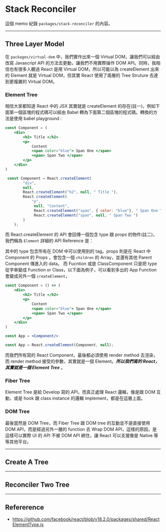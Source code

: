 # Stack Reconciler

這個 memo 紀錄 `packages/stack-reconciler` 的內容。

---
## Three Layer Model
在 `packages/virtual-dom` 中，我們實作出來一個 Virtual DOM，讓我們可以經由改寫 Javascript API 的方法去更動，讓我們不用實際操作 DOM API。同時，我相信也有很多人聽過 React 是用 Virtual DOM，所以可能以為 createElement 出來的 Element 就是 Virtual DOM，但其實 React 使用了兩層的 Tree Struture 去達到更複雜的 Virtual DOM。

### Element Tree
相信大家都知道 React 中的 JSX 其實就是 createElement 的存在(註一)，例如下面第一個區塊的程式碼可以經由 Babel 轉為下面第二個區塊的程式碼。轉換的方法是使用 babel playground :
```jsx
const Component = (
    <div>
        <h2> Title </h2>
        <p>
            Content
            <span color="blue"> Span One </span>
            <span> Span Two </span>
        </p>
    </div>
)
```
```js
 const Component = React.createElement(
        "div", 
        null, 
        React.createElement("h2", null, " Title "), 
        React.createElement(
            "p",
             null, "Content",
             React.createElement("span", { color: "blue"}, " Span One "),
             React.createElement("span", null, " Span Two ")
        )
    );
```
而 React.createElement 的 API 會回傳一個包含 type 跟 props 的物件(註二)，我們稱為 `Element` 詳細的 API Reference 是：

其中的 type 包含所有在 DOM 中可以使用到的 tag。props 則是在 React 中 Component 的 Props ，會包含一個 `children` 的 Array，並還有其他 Parent Component 傳進入的 data。
而 Fucntion 或是 ClassComponent 只是把 type 從字串變成 Function or Class，以下面為例子，可以看到多出的 App Function 會變成另外一個 `createElement`，
```jsx
const Component = () => (
    <div>
        <h2> Title </h2>
        <p>
            Content
            <span color="blue"> Span One </span>
            <span> Span Two </span>
        </p>
    </div>
)

const App = <Component/>
```
```js
const App = React.createElement(Component, null);
```
而我們所有寫的 React Component，最後都必須使用 render method 去渲染，而 render method 接受的參數，其實就是一個 Element。***所以我們寫的 React，其實就是一個 Element Tree*** 。

### Fiber Tree
Element Tree 是給 Develop 寫的 API，而真正處理 React 邏輯，像是跟 DOM 互動，或是 hook 跟 class instance 的邏輯 implement，都是在這層上面。

### DOM Tree
最後當然是 DOM Tree，而 Fiber Tree 跟 DOM tree 的互動並不是直接使用 DOM API，而是經過另外一層的 function 去 Wrap  DOM API，這樣的原因，是這樣可以實際 UI 的 API 不被 DOM API 綁住，讓 React 可以支援像是 Native 等等其他平台。

---
## Create A Tree


---
## Reconciler Two Tree

---
## Refererence

- https://github.com/facebook/react/blob/v18.2.0/packages/shared/ReactElementType.js



